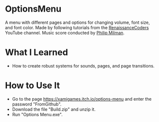 # OptionsMenu

A menu with different pages and options for changing volume, font size, and font color.
Made by following tutorials from the [RenaissanceCoders](https://www.youtube.com/@RenaissanceCoders1) YouTube channel.
Music score conducted by [Philip Milman](https://pmmusic.pro/).

# What I Learned

- How to create robust systems for sounds, pages, and page transitions.

# How to Use It

- Go to the page <https://xamigames.itch.io/options-menu> and enter the password "FromGithub".
- Download the file "Build.zip" and unzip it.
- Run "Options Menu.exe".
